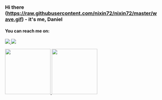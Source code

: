 ### Hi there (https://raw.githubusercontent.com/nixin72/nixin72/master/wave.gif) - it's me, Daniel
#### You can reach me on:
<a href="https://www.linkedin.com/in/daniel-pepuho/" /><img src="https://img.shields.io/badge/LinkedIn-0077B5?style=for-the-badge&logo=linkedin&logoColor=white&  hide_border=true&style=flat"  />
 <a href="https://dev.to/danielcristho" /><img src="https://img.shields.io/badge/dev.to-0A0A0A?style=for-the-badge&logo=dev.to&logoColor=white&hide_border=true&style=flat" /> 
 
  <div>
 
  <img height="150" src="https://github-readme-stats.vercel.app/api/top-langs/?username=danielcristho&layout=compact&theme=tokyonight&hide=php,blade,c, tex,c%2B%2B, javascript&langs_count=6&hide_border=true"/>
 <img height="150" src="https://github-readme-stats.vercel.app/api?username=danielcristho&theme=tokyonight&show_icons=true&hide_border=true"/>
 
 </div>
 


 
<!--  [![Daniel's wakatime stats](https://github-readme-stats.vercel.app/api/wakatime?username=danielcristho&theme=tokyonight&hide_border=true)](https://github.com/danielcristho/danielcristho) -->

<!--   [![wakatime](https://wakatime.com/badge/user/e7f380cc-1fda-4868-84f9-cd5b516d7cb9.svg)](https://wakatime.com/@e7f380cc-1fda-4868-84f9-cd5b516d7cb9)
 
 
 
 
 
 
 
 
 
 
 
 
 
 
 
 
 
 
 
 
 
 
 
 
 
 
 
 
 
 
 
 
 
 
 
 
 
 
 
 
 
 
 
 
 
 
 
 
 
 
 
<!--  <a href="https://wakatime.com/@e7f380cc-1fda-4868-84f9-cd5b516d7cb9"><img src="https://wakatime.com/badge/user/e7f380cc-1fda-4868-84f9-cd5b516d7cb9.svg" alt="Total time coded since Feb 20 2022"/a height="49"> -->
<!--   <img height="150" src="https://github-readme-stats.vercel.app/api/wakatime?username=danielcristho&layout=compact&theme=tokyonight&langs_count=4&hide_border=true" /> -->

<!-- | <a href="https://github.com/danielcristho/github-readme-stats"><img align="center" src="https://github-readme-stats.vercel.app/api?username=danielcristho&show_icons=true&include_all_commits=true&theme=tokyonight&hide_border=true" alt="Daniel's github stats" /></a> | <a href="https://github.com/danielcristho/github-readme-stats"><img align="center" src="https://github-readme-stats.vercel.app/api/top-langs/?username=danielcristho&layout=compact&theme=tokyonight&hide_border=true&hide=tex,blade,php" /></a> | <img align="center" src="https://github-readme-stats.vercel.app/api/wakatime?username=danielcristho&theme=tokyonight&hide_border=true&layout=compact&langs_count=4" />
< | ------------- | ------------- |
 
<!-- <div>
<a href="https://github.com/danielcristho/github-readme-stats">
<img align="center" src="https://github-readme-stats.vercel.app/api?username=danielcristho&show_icons=true&include_all_commits=true&theme=tokyonight&hide_border=true" alt="Daniel's github stats" /></a> <a href="https://github.com/danielcristho/github-readme-stats">
<img align="center" src="https://github-readme-stats.vercel.app/api/top-langs/?username=danielcristho&layout=compact&theme=tokyonight&hide_border=true&hide=tex,blade,php"/>
<!-- <a href="https://wakatime.com/@e7f380cc-1fda-4868-84f9-cd5b516d7cb9"><img src="https://wakatime.com/badge/user/e7f380cc-1fda-4868-84f9-cd5b516d7cb9.svg" alt="Total time coded since Feb 20 2022" /></a> -->
